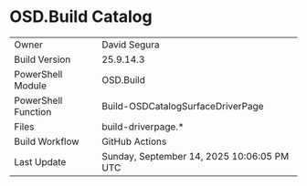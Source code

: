 ﻿# OSD.Build Catalog

| | |
|-|-|
| Owner | David Segura |
| Build Version | 25.9.14.3 |
| PowerShell Module | OSD.Build |
| PowerShell Function | Build-OSDCatalogSurfaceDriverPage |
| Files | build-driverpage.* |
| Build Workflow | GitHub Actions |
| Last Update | Sunday, September 14, 2025 10:06:05 PM UTC |
